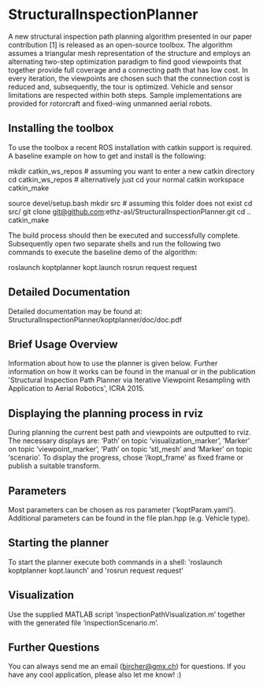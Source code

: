 StructuralInspectionPlanner
===========================

A new structural inspection path planning algorithm presented in our paper contribution [1] is released as an open-source toolbox. The algorithm assumes a triangular mesh representation of the structure and employs an alternating two-step optimization paradigm to find good viewpoints that together provide full coverage and a connecting path that has low cost. In every iteration, the viewpoints are chosen such that the connection cost is reduced and, subsequently, the tour is optimized. Vehicle and sensor limitations are respected within both steps. Sample implementations are provided for rotorcraft and fixed-wing unmanned aerial robots. 

Installing the toolbox
---------------------------
To use the toolbox a recent ROS installation with catkin support is required. A baseline example on how to get and install is the following:

mkdir catkin_ws_repos # assuming you want to enter a new catkin directory
cd catkin_ws_repos # alternatively just cd your normal catkin workspace
catkin_make 

source devel/setup.bash
mkdir src # assuming this folder does not exist
cd src/
git clone git@github.com:ethz-asl/StructuralInspectionPlanner.git
cd ..
catkin_make

The build process should then be executed and successfully complete. Subsequently open two separate shells and run the following two commands to execute the baseline demo of the algorithm:

roslaunch koptplanner kopt.launch
rosrun request request 

Detailed Documentation
---------------------------
Detailed documentation may be found at: StructuralInspectionPlanner/koptplanner/doc/doc.pdf

Brief Usage Overview
---------------------------
Information about how to use the planner is given below. Further information on how it works can be found in the manual or in the publication 'Structural Inspection Path Planner via Iterative Viewpoint Resampling with Application to Aerial Robotics', ICRA 2015.

Displaying the planning process in rviz
---------------------------
During planning the current best path and viewpoints are outputted to rviz. The necessary displays are:
‘Path’ on topic ‘visualization_marker’,
‘Marker’ on topic ‘viewpoint_marker’,
‘Path’ on topic ‘stl_mesh’ and 
‘Marker’ on topic ‘scenario’.
To display the progress, chose ‘/kopt_frame’ as fixed frame or publish a suitable transform.

Parameters
---------------------------
Most parameters can be chosen as ros parameter (‘koptParam.yaml’). Additional parameters can be found in the file plan.hpp (e.g. Vehicle type).

Starting the planner
---------------------------
To start the planner execute both commands in a shell:
'roslaunch koptplanner kopt.launch' and
'rosrun request request'

Visualization
---------------------------
Use the supplied MATLAB script ‘inspectionPathVisualization.m’ together with the generated file ‘inspectionScenario.m’.

Further Questions
---------------------------
You can always send me an email (bircher@gmx.ch) for questions. If you have any cool application, please also let me know! :)
